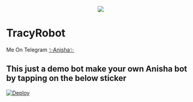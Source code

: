 












<p align="center">
  <img src="https://media.giphy.com/media/Qv9p77hBf48DutDzvr/giphy.gif">
</p>

# TracyRobot
Me On Telegram [✨Anisha✨](https://t.me/AnishaPro_RoBot)

## This just a demo bot make your own Anisha bot by tapping on the below sticker

[![Deploy](https://telegra.ph/file/abb72799a65043341382c.jpg)](https://heroku.com/deploy?template=https://github.com/Lizzy-Robot/TRACYROBOT.git)
